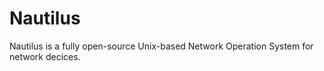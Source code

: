 # Nautilus

Nautilus is a fully open-source Unix-based Network Operation System for network decices.



